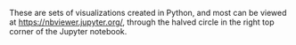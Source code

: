 These are sets of visualizations created in Python, and most can be viewed at https://nbviewer.jupyter.org/, through the halved circle in the right top corner of the Jupyter notebook.
